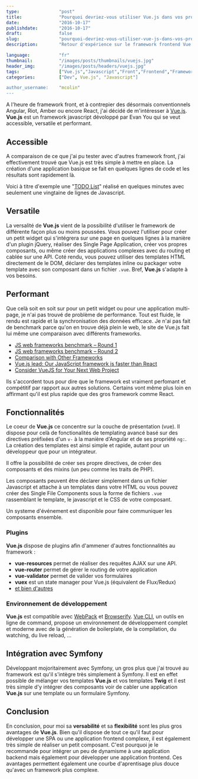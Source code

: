 ```yaml
---
type:               "post"
title:              "Pourquoi devriez-vous utiliser Vue.js dans vos projets ?"
date:               "2016-10-17"
publishdate:        "2016-10-17"
draft:              false
slug:               "pourquoi-devriez-vous-utiliser-vue-js-dans-vos-projets"
description:        "Retour d'expérience sur le framework frontend Vue.js et pourquoi l'utiliser"

language:           "fr"
thumbnail:          "/images/posts/thumbnails/vuejs.jpg"
header_img:         "/images/posts/headers/vuejs.jpg"
tags:               ["Vue.js","Javascript","Front","Frontend","Framework"]
categories:         ["Dev", Vue.js", "Javascript"]

author_username:    "mcolin"
---
```


A l'heure de framework front, et à contrepier des désormais conventionnels Angular, Riot, Amber ou encore React, j'ai décidé de m'intéresser à [Vue.js](https://vuejs.org/). **Vue.js** est un framework javascript dévoloppé par Evan You qui se veut accessible, versatile et performant.

## Accessible

A comparaison de ce que j'ai pu tester avec d'autres framework front, j'ai effectivement trouvé que Vue.js est très simple à mettre en place. La création d'une application basique se fait en quelques lignes de code et les résultats sont rapidement là.

Voici à titre d'exemple une "[TODO List](https://jsfiddle.net/Lsgc2rhr/9/)" réalisé en quelques minutes avec seulement une vingtaine de lignes de Javascript.

<script async src="//jsfiddle.net/Lsgc2rhr/9/embed/js,html,result/"></script>

## Versatile

La versalité de **Vue.js** vient de la possibilité d'utiliser le framework de différente façon plus ou moins poussées. Vous pouvez l'utiliser pour créer un petit widget qui s'intégrera sur une page en quelques lignes à la manière d'un plugin jQuery, réaliser des Single Page Application, créer vos propres composants, ou même créer des applications complexes avec du routing et cablée sur une API. Coté rendu, vous pouvez utiliser des templates HTML directement de le DOM, déclarer des templates inline ou packager votre template avec son composant dans un fichier ```.vue```. Bref, **Vue.js** s'adapte à vos besoins.

## Performant

Que celà soit en soit sur pour un petit widget ou pour une application multi-page, je n'ai pas trouvé de problème de performance. Tout est fluide, le rendu est rapide et la synchronisation des données efficace. Je n'ai pas fait de benchmark parce qu'on en trouve déjà plein le web, le site de Vue.js fait lui même une comparaison avec différents frameworks.

* [JS web frameworks benchmark – Round 1](http://www.stefankrause.net/wp/?p=191)
* [JS web frameworks benchmark – Round 2](http://www.stefankrause.net/wp/?p=283)
* [Comparison with Other Frameworks](https://vuejs.org/guide/comparison.html)
* [Vue.js lead: Our JavaScript framework is faster than React](http://www.infoworld.com/article/3063615/javascript/vuejs-lead-our-javascript-framework-is-faster-than-react.html)
* [Consider VueJS for Your Next Web Project](https://blog.codeship.com/consider-vuejs-next-web-project/)

Ils s'accordent tous pour dire que le framework est vraiment perfomant et compétitif par rapport aux autres solutions. Certains vont même plus loin en affirmant qu'il est plus rapide que des gros framework comme React.

## Fonctionnalités

Le coeur de **Vue.js** ce concentre sur la couche de présentation (vue). Il dispose pour celà de fonctionalités de templating avancé basé sur des directives préfixées d'un ```v-``` à la manière d'Angular et de ses propriété ```ng:```. La création des templates est ainsi simple et rapide, autant pour un développeur que pour un intégrateur.

Il offre la possibilité de créer ses propre directives, de créer des composants et des mixins (un peu comme les traits de PHP).

Les composants peuvent être déclarer simplement dans un fichier Javascript et attache à un templates dans votre HTML ou vous pouvez créer des Single File Components sous la forme de fichiers ```.vue``` rassemblant le template, le javascript et le CSS de votre composant.

Un systeme d'événement est disponible pour faire communiquer les composants ensemble.

### Plugins

**Vue.js** dispose de plugins afin d'ammener d'autres fonctionnalités au framework :

* **vue-resources** permet de réaliser des requêtes AJAX sur une API.
* **vue-router** permet de gérer le routing de votre application
* **vue-validator** permet de valider vos formulaires
* **vuex** est un state manager pour Vue.js (équivalent de Flux/Redux)
* [et bien d'autres](https://github.com/vuejs/awesome-vue#libraries--plugins)

### Environnement de développement

**Vue.js** est compatible avec [WebPack](https://webpack.github.io/docs/) et [Browserify](http://browserify.org/). [Vue CLI](https://github.com/vuejs/vue-cli), un outils en ligne de command, propose un environnement de développement complet et moderne avec de la génération de boilerplate, de la compilation, du watching, du live reload, ...


## Intégration avec Symfony

Développant mojoritairement avec Symfony, un gros plus que j'ai trouvé au framework est qu'il s'intègre très simplement à Symfony. Il est en effet possible de mélanger vos templates **Vue.js** et vos templates **Twig** et il est très simple d'y intégrer des composants voir de cabler une application **Vue.js** sur une template ou un formulaire Symfony.

## Conclusion

En conclusion, pour moi sa **versabilité** et sa **flexibilité** sont les plus gros avantages de **Vue.js**. Bien qu'il dispose de tout ce qu'il faut pour développer une SPA ou une application frontend complexe, il est également très simple de réaliser un petit composant. C'est pourquoi je le recommande pour intégrer un peu de dynamisme à une application backend mais également pour développer une application frontend. Ces avantages permettent également une courbe d'aprentisage plus douce qu'avec un framework plus complexe.
